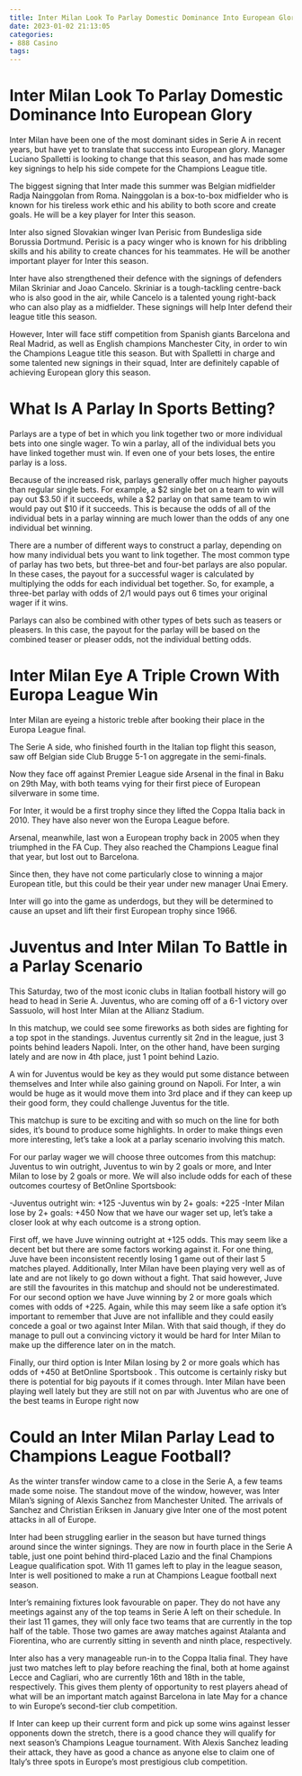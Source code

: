 ```yaml
---
title: Inter Milan Look To Parlay Domestic Dominance Into European Glory
date: 2023-01-02 21:13:05
categories:
- 888 Casino
tags:
---
```



#  Inter Milan Look To Parlay Domestic Dominance Into European Glory

Inter Milan have been one of the most dominant sides in Serie A in recent years, but have yet to translate that success into European glory. Manager Luciano Spalletti is looking to change that this season, and has made some key signings to help his side compete for the Champions League title.

The biggest signing that Inter made this summer was Belgian midfielder Radja Nainggolan from Roma. Nainggolan is a box-to-box midfielder who is known for his tireless work ethic and his ability to both score and create goals. He will be a key player for Inter this season.

Inter also signed Slovakian winger Ivan Perisic from Bundesliga side Borussia Dortmund. Perisic is a pacy winger who is known for his dribbling skills and his ability to create chances for his teammates. He will be another important player for Inter this season.

Inter have also strengthened their defence with the signings of defenders Milan Skriniar and Joao Cancelo. Skriniar is a tough-tackling centre-back who is also good in the air, while Cancelo is a talented young right-back who can also play as a midfielder. These signings will help Inter defend their league title this season.

However, Inter will face stiff competition from Spanish giants Barcelona and Real Madrid, as well as English champions Manchester City, in order to win the Champions League title this season. But with Spalletti in charge and some talented new signings in their squad, Inter are definitely capable of achieving European glory this season.

#  What Is A Parlay In Sports Betting?

Parlays are a type of bet in which you link together two or more individual bets into one single wager. To win a parlay, all of the individual bets you have linked together must win. If even one of your bets loses, the entire parlay is a loss.

Because of the increased risk, parlays generally offer much higher payouts than regular single bets. For example, a $2 single bet on a team to win will pay out $3.50 if it succeeds, while a $2 parlay on that same team to win would pay out $10 if it succeeds. This is because the odds of all of the individual bets in a parlay winning are much lower than the odds of any one individual bet winning.

There are a number of different ways to construct a parlay, depending on how many individual bets you want to link together. The most common type of parlay has two bets, but three-bet and four-bet parlays are also popular. In these cases, the payout for a successful wager is calculated by multiplying the odds for each individual bet together. So, for example, a three-bet parlay with odds of 2/1 would pays out 6 times your original wager if it wins.

Parlays can also be combined with other types of bets such as teasers or pleasers. In this case, the payout for the parlay will be based on the combined teaser or pleaser odds, not the individual betting odds.

#  Inter Milan Eye A Triple Crown With Europa League Win

Inter Milan are eyeing a historic treble after booking their place in the Europa League final.

The Serie A side, who finished fourth in the Italian top flight this season, saw off Belgian side Club Brugge 5-1 on aggregate in the semi-finals.

Now they face off against Premier League side Arsenal in the final in Baku on 29th May, with both teams vying for their first piece of European silverware in some time.

For Inter, it would be a first trophy since they lifted the Coppa Italia back in 2010. They have also never won the Europa League before.

Arsenal, meanwhile, last won a European trophy back in 2005 when they triumphed in the FA Cup. They also reached the Champions League final that year, but lost out to Barcelona.

Since then, they have not come particularly close to winning a major European title, but this could be their year under new manager Unai Emery.

Inter will go into the game as underdogs, but they will be determined to cause an upset and lift their first European trophy since 1966.

#  Juventus and Inter Milan To Battle in a Parlay Scenario

This Saturday, two of the most iconic clubs in Italian football history will go head to head in Serie A. Juventus, who are coming off of a 6-1 victory over Sassuolo, will host Inter Milan at the Allianz Stadium.

In this matchup, we could see some fireworks as both sides are fighting for a top spot in the standings. Juventus currently sit 2nd in the league, just 3 points behind leaders Napoli. Inter, on the other hand, have been surging lately and are now in 4th place, just 1 point behind Lazio.

A win for Juventus would be key as they would put some distance between themselves and Inter while also gaining ground on Napoli. For Inter, a win would be huge as it would move them into 3rd place and if they can keep up their good form, they could challenge Juventus for the title.

This matchup is sure to be exciting and with so much on the line for both sides, it’s bound to produce some highlights. In order to make things even more interesting, let’s take a look at a parlay scenario involving this match.

For our parlay wager we will choose three outcomes from this matchup: Juventus to win outright, Juventus to win by 2 goals or more, and Inter Milan to lose by 2 goals or more. We will also include odds for each of these outcomes courtesy of BetOnline Sportsbook:

-Juventus outright win: +125 
-Juventus win by 2+ goals: +225 
-Inter Milan lose by 2+ goals: +450 
Now that we have our wager set up, let’s take a closer look at why each outcome is a strong option.

First off, we have Juve winning outright at +125 odds. This may seem like a decent bet but there are some factors working against it. For one thing, Juve have been inconsistent recently losing 1 game out of their last 5 matches played. Additionally, Inter Milan have been playing very well as of late and are not likely to go down without a fight. That said however, Juve are still the favourites in this matchup and should not be underestimated. 
For our second option we have Juve winning by 2 or more goals which comes with odds of +225. Again, while this may seem like a safe option it’s important to remember that Juve are not infallible and they could easily concede a goal or two against Inter Milan. With that said though, if they do manage to pull out a convincing victory it would be hard for Inter Milan to make up the difference later on in the match. 

Finally, our third option is Inter Milan losing by 2 or more goals which has odds of +450 at BetOnline Sportsbook . This outcome is certainly risky but there is potential for big payouts if it comes through. Inter Milan have been playing well lately but they are still not on par with Juventus who are one of the best teams in Europe right now

#  Could an Inter Milan Parlay Lead to Champions League Football?

As the winter transfer window came to a close in the Serie A, a few teams made some noise. The standout move of the window, however, was Inter Milan’s signing of Alexis Sanchez from Manchester United. The arrivals of Sanchez and Christian Eriksen in January give Inter one of the most potent attacks in all of Europe.

Inter had been struggling earlier in the season but have turned things around since the winter signings. They are now in fourth place in the Serie A table, just one point behind third-placed Lazio and the final Champions League qualification spot. With 11 games left to play in the league season, Inter is well positioned to make a run at Champions League football next season.

Inter’s remaining fixtures look favourable on paper. They do not have any meetings against any of the top teams in Serie A left on their schedule. In their last 11 games, they will only face two teams that are currently in the top half of the table. Those two games are away matches against Atalanta and Fiorentina, who are currently sitting in seventh and ninth place, respectively.

Inter also has a very manageable run-in to the Coppa Italia final. They have just two matches left to play before reaching the final, both at home against Lecce and Cagliari, who are currently 16th and 18th in the table, respectively. This gives them plenty of opportunity to rest players ahead of what will be an important match against Barcelona in late May for a chance to win Europe’s second-tier club competition.

If Inter can keep up their current form and pick up some wins against lesser opponents down the stretch, there is a good chance they will qualify for next season’s Champions League tournament. With Alexis Sanchez leading their attack, they have as good a chance as anyone else to claim one of Italy’s three spots in Europe’s most prestigious club competition.